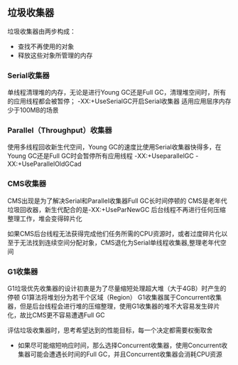 ## 垃圾收集器
垃圾收集器由两步构成：
- 查找不再使用的对象
- 释放这些对象所管理的内存



### Serial收集器
单线程清理堆的内存，无论是进行Young GC还是Full GC，清理堆空间时，所有的应用线程都会被暂停；
-XX:+UseSerialGC开启Serial收集器
适用应用层序内存少于100MB的场景
### Parallel（Throughput）收集器
使用多线程回收新生代空间，Young GC的速度比使用Serial收集器快得多，在Young GC还是Full GC时会暂停所有应用线程
-XX:+UseparallelGC -XX:+UseParallelOldGCad

### CMS收集器
CMS出现是为了解决Serial和Parallel收集器Full GC长时间停顿的
CMS是老年代垃圾回收器，新生代配合的是-XX:+UseParNewGC
后台线程不再进行任何压缩整理工作，堆会变得碎片化

如果CMS后台线程无法获得完成他们任务所需的CPU资源时，或者过度碎片化以至于无法找到连续空间分配对象，CMS退化为Serial单线程收集器,整理老年代空间

### G1收集器
G1垃圾优先收集器的设计初衷是为了尽量缩短处理超大堆（大于4GB）时产生的停顿
G1算法将堆划分为若干个区域（Region）
G1收集器属于Concurrent收集器，但是后台线程会进行堆的压缩整理，使用G1收集器的堆不大容易发生碎片化，故比CMS更不容易遭遇Full GC

评估垃圾收集器时，思考希望达到的性能目标，每一个决定都需要权衡取舍
- 如果尽可能缩短响应时间，那么选择Concurrent收集器，使用Concurrent收集器可能会遭遇长时间的Full GC，并且Concurrent收集器会消耗CPU资源